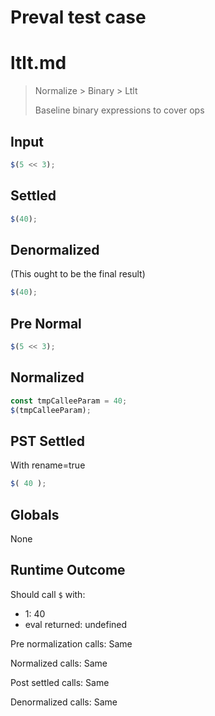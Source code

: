 # Preval test case

# ltlt.md

> Normalize > Binary > Ltlt
>
> Baseline binary expressions to cover ops

## Input

`````js filename=intro
$(5 << 3);
`````

## Settled


`````js filename=intro
$(40);
`````

## Denormalized
(This ought to be the final result)

`````js filename=intro
$(40);
`````

## Pre Normal


`````js filename=intro
$(5 << 3);
`````

## Normalized


`````js filename=intro
const tmpCalleeParam = 40;
$(tmpCalleeParam);
`````

## PST Settled
With rename=true

`````js filename=intro
$( 40 );
`````

## Globals

None

## Runtime Outcome

Should call `$` with:
 - 1: 40
 - eval returned: undefined

Pre normalization calls: Same

Normalized calls: Same

Post settled calls: Same

Denormalized calls: Same

